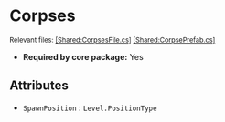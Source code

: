 # Corpses
<sup>Relevant files: [[Shared:CorpsesFile.cs]](https://github.com/Regalis11/Barotrauma/blob/master/Barotrauma/BarotraumaShared/SharedSource/ContentManagement/ContentFile/CorpsesFile.cs) [[Shared:CorpsePrefab.cs]](https://github.com/Regalis11/Barotrauma/blob/master/Barotrauma/BarotraumaShared/SharedSource/Characters/CorpsePrefab.cs)</sup>
- **Required by core package:** Yes



## Attributes
- `SpawnPosition` : `Level.PositionType`


